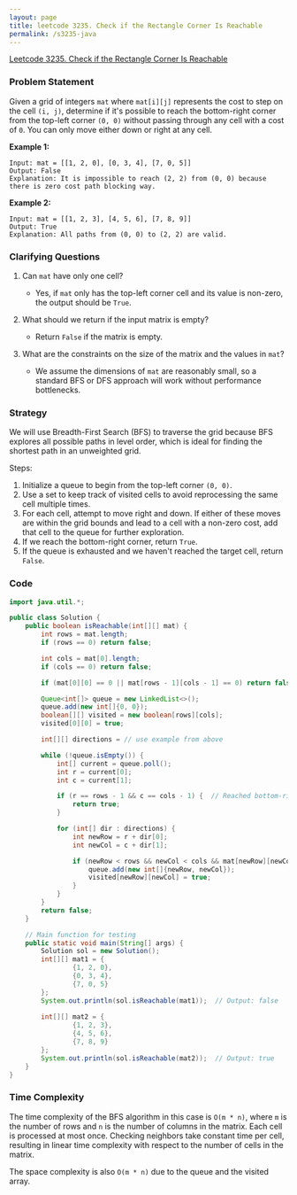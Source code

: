 ```yaml
---
layout: page
title: leetcode 3235. Check if the Rectangle Corner Is Reachable
permalink: /s3235-java
---
```

[Leetcode 3235. Check if the Rectangle Corner Is Reachable](https://algoadvance.github.io/algoadvance/l3235)
### Problem Statement

Given a grid of integers `mat` where `mat[i][j]` represents the cost to step on the cell `(i, j)`, determine if it's possible to reach the bottom-right corner from the top-left corner `(0, 0)` without passing through any cell with a cost of `0`. You can only move either down or right at any cell.

**Example 1:**
```
Input: mat = [[1, 2, 0], [0, 3, 4], [7, 0, 5]]
Output: False
Explanation: It is impossible to reach (2, 2) from (0, 0) because there is zero cost path blocking way.
```

**Example 2:**
```
Input: mat = [[1, 2, 3], [4, 5, 6], [7, 8, 9]]
Output: True
Explanation: All paths from (0, 0) to (2, 2) are valid.
```

### Clarifying Questions

1. Can `mat` have only one cell?
   - Yes, if `mat` only has the top-left corner cell and its value is non-zero, the output should be `True`.
   
2. What should we return if the input matrix is empty?
   - Return `False` if the matrix is empty.
   
3. What are the constraints on the size of the matrix and the values in `mat`?
   - We assume the dimensions of `mat` are reasonably small, so a standard BFS or DFS approach will work without performance bottlenecks.

### Strategy

We will use Breadth-First Search (BFS) to traverse the grid because BFS explores all possible paths in level order, which is ideal for finding the shortest path in an unweighted grid.

Steps:
1. Initialize a queue to begin from the top-left corner `(0, 0)`.
2. Use a set to keep track of visited cells to avoid reprocessing the same cell multiple times.
3. For each cell, attempt to move right and down. If either of these moves are within the grid bounds and lead to a cell with a non-zero cost, add that cell to the queue for further exploration.
4. If we reach the bottom-right corner, return `True`.
5. If the queue is exhausted and we haven't reached the target cell, return `False`.

### Code

```java
import java.util.*;

public class Solution {
    public boolean isReachable(int[][] mat) {
        int rows = mat.length;
        if (rows == 0) return false;

        int cols = mat[0].length;
        if (cols == 0) return false;

        if (mat[0][0] == 0 || mat[rows - 1][cols - 1] == 0) return false;

        Queue<int[]> queue = new LinkedList<>();
        queue.add(new int[]{0, 0});
        boolean[][] visited = new boolean[rows][cols];
        visited[0][0] = true;

        int[][] directions = // use example from above

        while (!queue.isEmpty()) {
            int[] current = queue.poll();
            int r = current[0];
            int c = current[1];

            if (r == rows - 1 && c == cols - 1) {  // Reached bottom-right corner
                return true;
            }

            for (int[] dir : directions) {
                int newRow = r + dir[0];
                int newCol = c + dir[1];

                if (newRow < rows && newCol < cols && mat[newRow][newCol] != 0 && !visited[newRow][newCol]) {
                    queue.add(new int[]{newRow, newCol});
                    visited[newRow][newCol] = true;
                }
            }
        }
        return false;
    }

    // Main function for testing
    public static void main(String[] args) {
        Solution sol = new Solution();
        int[][] mat1 = {
                {1, 2, 0},
                {0, 3, 4},
                {7, 0, 5}
        };
        System.out.println(sol.isReachable(mat1));  // Output: false
        
        int[][] mat2 = {
                {1, 2, 3},
                {4, 5, 6},
                {7, 8, 9}
        };
        System.out.println(sol.isReachable(mat2));  // Output: true
    }
}
```

### Time Complexity

The time complexity of the BFS algorithm in this case is `O(m * n)`, where `m` is the number of rows and `n` is the number of columns in the matrix. Each cell is processed at most once. Checking neighbors take constant time per cell, resulting in linear time complexity with respect to the number of cells in the matrix.

The space complexity is also `O(m * n)` due to the queue and the visited array.